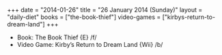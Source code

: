 +++
date = "2014-01-26"
title = "26 January 2014 (Sunday)"
layout = "daily-diet"
books = ["the-book-thief"]
video-games = ["kirbys-return-to-dream-land"]
+++


* Book: The Book Thief {E} /f/
* Video Game: Kirby’s Return to Dream Land {Wii} /b/